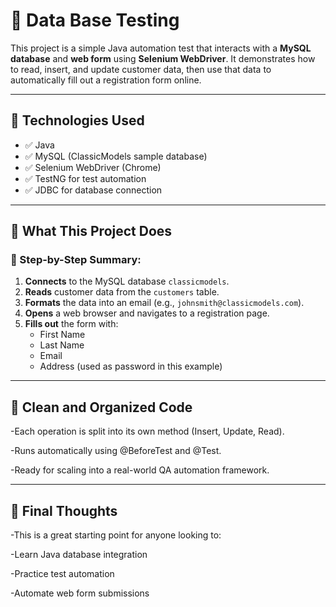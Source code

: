 # 🚀 Data Base Testing

This project is a simple Java automation test that interacts with a **MySQL database** and **web form** using **Selenium WebDriver**. It demonstrates how to read, insert, and update customer data, then use that data to automatically fill out a registration form online.

---

## 🧰 Technologies Used

- ✅ Java
- ✅ MySQL (ClassicModels sample database)
- ✅ Selenium WebDriver (Chrome)
- ✅ TestNG for test automation
- ✅ JDBC for database connection

---

## 🎯 What This Project Does

### 📌 Step-by-Step Summary:

1. **Connects** to the MySQL database `classicmodels`.
2. **Reads** customer data from the `customers` table.
3. **Formats** the data into an email (e.g., `johnsmith@classicmodels.com`).
4. **Opens** a web browser and navigates to a registration page.
5. **Fills out** the form with:
   - First Name
   - Last Name
   - Email
   - Address (used as password in this example)

---

## 🧼 Clean and Organized Code

-Each operation is split into its own method (Insert, Update, Read).

-Runs automatically using @BeforeTest and @Test.

-Ready for scaling into a real-world QA automation framework.

---

## 🧠 Final Thoughts
-This is a great starting point for anyone looking to:

-Learn Java database integration

-Practice test automation

-Automate web form submissions
